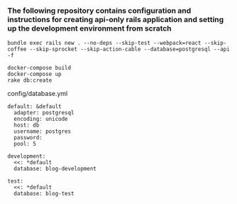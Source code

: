 ### The following repository contains configuration and instructions for creating api-only rails application and setting up the development environment from scratch
```
bundle exec rails new . --no-deps --skip-test --webpack=react --skip-coffee --skip-sprocket --skip-action-cable --database=postgresql --api -f
```
```
docker-compose build
docker-compose up
rake db:create
```

config/database.yml
```
default: &default
  adapter: postgresql
  encoding: unicode
  host: db
  username: postgres
  password:
  pool: 5

development:
  <<: *default
  database: blog-development

test:
  <<: *default
  database: blog-test
  ```